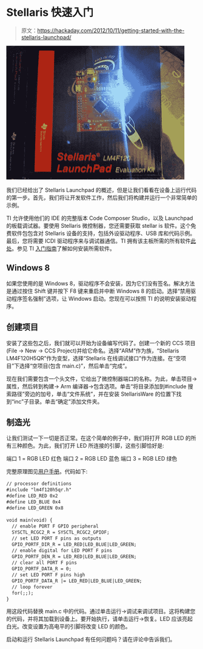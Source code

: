 # Stellaris 快速入门

> 原文：<https://hackaday.com/2012/10/11/getting-started-with-the-stellaris-launchpad/>

[![](img/cb78c6a93cd274635a6bd2471492c8ba.png "Stellaris Launchpad")](http://hackaday.com/2012/10/11/getting-started-with-the-stellaris-launchpad/img_20121009_222713/)

我们已经给出了 Stellaris Launchpad 的概述，但是让我们看看在设备上运行代码的第一步。首先，我们将让开发软件工作，然后我们将构建并运行一个非常简单的示例。

TI 允许使用他们的 IDE 的完整版本 Code Composer Studio，以及 Launchpad 的板载调试器。要使用 Stellaris 微控制器，您还需要获取 stellar is 软件。这个免费软件包包含对 Stellaris 设备的支持，包括外设驱动程序、USB 库和代码示例。最后，您将需要 ICDI 驱动程序来与调试器通信。TI 拥有该主板所需的所有软件[此处](http://www.ti.com/tool/sw-ek-lm4f120xl "Launchpad Tools")。参见 TI [入门指南](http://processors.wiki.ti.com/index.php/Stellaris_LM4F120_LaunchPad_Blink_the_RGB "Getting Started")了解如何安装所需软件。

## Windows 8

如果您使用的是 Windows 8，驱动程序不会安装，因为它们没有签名。解决方法是通过按住 Shift 键并按下 F8 键来重启并中断 Windows 8 的启动。选择“禁用驱动程序签名强制”选项，让 Windows 启动。您现在可以按照 TI 的说明安装驱动程序。

## 创建项目

安装了这些包之后，我们就可以开始为设备编写代码了。创建一个新的 CCS 项目(File -> New -> CCS Project)并给它命名。选择“ARM”作为族，“Stellaris LM4F120H5QR”作为变型，选择“Stellaris 在线调试接口”作为连接。在“空项目”下选择“空项目(包含 main.c)”，然后单击“完成”。

现在我们需要包含一个头文件，它给出了微控制器端口的名称。为此，单击项目->属性，然后转到构建-> Arm 编译器->包含选项。单击“将目录添加到#include 搜索路径”旁边的加号，单击“文件系统”，并在安装 StellarisWare 的位置下找到“inc”子目录。单击“确定”添加文件夹。

## 制造光

让我们测试一下一切是否正常。在这个简单的例子中，我们将打开 RGB LED 的所有三种颜色。为此，我们打开 LED 所连接的引脚，这些引脚恰好是:

端口 1 = RGB LED 红色
端口 2 = RGB LED 蓝色
端口 3 = RGB LED 绿色

完整原理图见[用户手册](http://www.ti.com/lit/ug/spmu289/spmu289.pdf "User Manual")。代码如下:

```
// processor definitions
#include "lm4f120h5qr.h"
#define LED_RED 0x2
#define LED_BLUE 0x4
#define LED_GREEN 0x8

void main(void) {
  // enable PORT F GPIO peripheral
  SYSCTL_RCGC2_R = SYSCTL_RCGC2_GPIOF;
  // set LED PORT F pins as outputs
  GPIO_PORTF_DIR_R = LED_RED|LED_BLUE|LED_GREEN;
  // enable digital for LED PORT F pins
  GPIO_PORTF_DEN_R = LED_RED|LED_BLUE|LED_GREEN;
  // clear all PORT F pins
  GPIO_PORTF_DATA_R = 0;
  // set LED PORT F pins high
  GPIO_PORTF_DATA_R |= LED_RED|LED_BLUE|LED_GREEN;
  // loop forever
  for(;;);
}
```

用这段代码替换 main.c 中的代码。通过单击运行->调试来调试项目。这将构建您的代码，并将其加载到设备上。要开始执行，请单击运行->恢复。LED 应该亮起白光。改变设置为高电平的引脚将改变 LED 的颜色。

启动和运行 Stellaris Launchpad 有任何问题吗？请在评论中告诉我们。